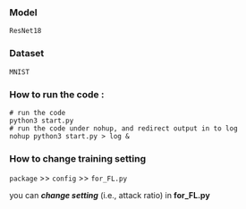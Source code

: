 ### Model
``ResNet18``

### Dataset
``MNIST`` 

### How to run the code :

```
# run the code
python3 start.py
# run the code under nohup, and redirect output in to log
nohup python3 start.py > log &
```

### How to change training setting

``package`` >> ``config`` >> ``for_FL.py``

you can ***change setting*** (i.e., attack ratio) in **for_FL.py**